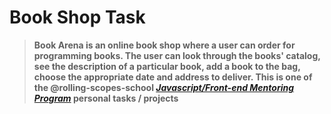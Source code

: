 # Book Shop Task
>**Book Arena is an online book shop where a user can order for programming books. The user can look through the books' catalog, see the description of a particular book, add a book to the bag, choose the appropriate date and address to deliver. This is one of the @rolling-scopes-school *[Javascript/Front-end Mentoring Program](https://github.com/rolling-scopes-school/js-fe-course-en)* personal tasks / projects**
